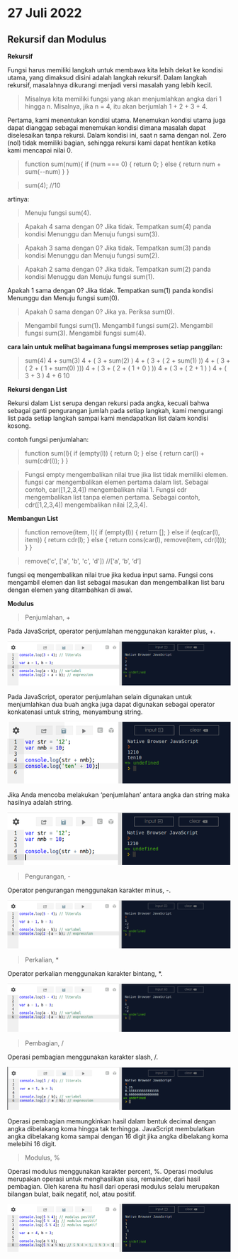 # 27 Juli 2022

## Rekursif dan Modulus

<b>Rekursif</b>

Fungsi harus memiliki langkah untuk membawa kita lebih dekat ke kondisi utama, yang dimaksud disini adalah langkah rekursif. Dalam langkah rekursif, masalahnya dikurangi menjadi versi masalah yang lebih kecil.
 
 >Misalnya kita memiliki fungsi yang akan menjumlahkan angka dari 1 hingga n. Misalnya, jika n = 4, itu akan berjumlah 1 + 2 + 3 + 4.

 Pertama, kami menentukan kondisi utama. Menemukan kondisi utama juga dapat dianggap sebagai menemukan kondisi dimana masalah dapat diselesaikan tanpa rekursi. Dalam kondisi ini, saat n sama dengan nol. Zero (nol) tidak memiliki bagian, sehingga rekursi kami dapat hentikan ketika kami mencapai nilai 0.

 >function sum(num){
    if (num === 0) {
        return 0;
    } else {
        return num + sum(--num)
    }
}
 
>sum(4);     //10

artinya:
>Menuju fungsi sum(4).

>Apakah 4 sama dengan 0? Jika tidak. Tempatkan sum(4) panda kondisi Menunggu dan Menuju fungsi sum(3).

>Apakah 3 sama dengan 0? Jika tidak. Tempatkan sum(3) panda kondisi Menunggu dan Menuju fungsi sum(2).

>Apakah 2 sama dengan 0? Jika tidak. Tempatkan sum(2) panda kondisi Menuggu dan Menuju fungsi sum(1).

>
Apakah 1 sama dengan 0? Jika tidak. Tempatkan sum(1) panda kondisi Menunggu dan Menuju fungsi sum(0).

>Apakah 0 sama dengan 0? Jika ya. Periksa sum(0).

>Mengambil fungsi sum(1).
>Mengambil fungsi sum(2).
>Mengambil fungsi sum(3).
>Mengambil fungsi sum(4).

<b>cara lain untuk melihat bagaimana fungsi memproses setiap panggilan:</b>

>sum(4)
4 + sum(3)
4 + ( 3 + sum(2) )
4 + ( 3 + ( 2 + sum(1) ))
4 + ( 3 + ( 2 + ( 1 + sum(0) )))
4 + ( 3 + ( 2 + ( 1 + 0 ) ))
4 + ( 3 + ( 2 + 1 ) )
4 + ( 3 +  3 ) 
4 + 6 
10

<b>Rekursi dengan List</b>

Rekursi dalam List serupa dengan rekursi pada angka, kecuali bahwa sebagai ganti pengurangan jumlah pada setiap langkah, kami mengurangi list pada setiap langkah sampai kami mendapatkan list dalam kondisi kosong.

contoh fungsi penjumlahan:

>function sum(l){
    if (empty(l)) {
        return 0;
    } else {
        return car(l) + sum(cdr(l));
    }
}

>Fungsi empty mengembalikan nilai true jika list tidak memiliki elemen. fungsi car mengembalikan elemen pertama dalam list. Sebagai contoh, car([1,2,3,4]) mengembalikan nilai 1. Fungsi cdr mengembalikan list tanpa elemen pertama. Sebagai contoh, cdr([1,2,3,4]) mengembalikan nilai [2,3,4]. 

<b>Membangun List</b>

>function remove(item, l){
    if (empty(l)) {
        return [];
    } else if (eq(car(l), item)) {
        return cdr(l);
    } else {
        return cons(car(l), remove(item, cdr(l)));
    }
}
 
>remove('c', ['a', 'b', 'c', 'd'])       //[‘a’, ‘b’, ‘d’]

fungsi eq mengembalikan nilai true jika kedua input sama. Fungsi cons mengambil elemen dan list sebagai masukan dan mengembalikan list baru dengan elemen yang ditambahkan di awal.

<b>Modulus</b>

>Penjumlahan, +

Pada JavaScript, operator penjumlahan menggunakan karakter plus, +.

<img src="penjumlahan.png" alt="100">

Pada JavaScript, operator penjumlahan selain digunakan untuk menjumlahkan dua buah angka juga dapat digunakan sebagai operator konkatenasi untuk string, menyambung string.

<img src="string.png" alt="100">

Jika Anda mencoba melakukan ‘penjumlahan’ antara angka dan string maka hasilnya adalah string.

<img src="hasil string.png" alt="100">


>Pengurangan, -

Operator pengurangan menggunakan karakter minus, -.

<img src="pengurangan.png" alt="100">

>Perkalian, *

Operator perkalian menggunakan karakter bintang, *.

<img src="perkalian.png" alt="100">

>Pembagian, /

Operasi pembagian menggunakan karakter slash, /.

<img src="pembagian.png" alt="100">

Operasi pembagian memungkinkan hasil dalam bentuk decimal dengan angka dibelakang koma hingga tak terhingga. JavaScript membulatkan angka dibelakang koma sampai dengan 16 digit jika angka dibelakang koma melebihi 16 digit.

>Modulus, %

Operasi modulus menggunakan karakter percent, %. Operasi modulus merupakan operasi untuk menghasilkan sisa, remainder, dari hasil pembagian. Oleh karena itu hasil dari operasi modulus selalu merupakan bilangan bulat, baik negatif, nol, atau positif.

<img src="modulus.png" alt="100">



